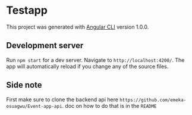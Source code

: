 # Testapp

This project was generated with [Angular CLI](https://github.com/angular/angular-cli) version 1.0.0.

## Development server

Run `npm start` for a dev server. Navigate to `http://localhost:4200/`. The app will automatically reload if you change any of the source files.


## Side note

First make sure to clone the backend api here `https://github.com/emeka-osuagwu/Event-app-api`. doc on how to do that is in the `README`
